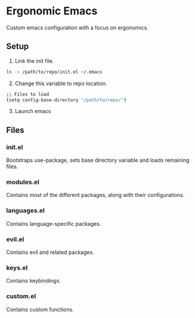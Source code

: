 # Ergonomic Emacs

Custom emacs configuration with a focus on ergonomics.

## Setup

1. Link the init file.

```bash
ln -s /path/to/repo/init.el ~/.emacs

```

2. Change this variable to repo location.

```bash
;; Files to load
(setq config-base-directory "/path/to/repo/")

```

3. Launch emacs

## Files

### init.el

Bootstraps use-package, sets base directory variable and loads remaining files.

### modules.el

Contains most of the different packages, along with their configurations.

### languages.el

Contains language-specific packages.

### evil.el

Contains evil and related packages.

### keys.el

Contains keybindings.

### custom.el

Contains custom functions.
